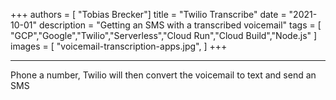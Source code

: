 +++
authors = [
    "Tobias Brecker"]
title = "Twilio Transcribe"
date = "2021-10-01"
description = "Getting an SMS with a transcribed voicemail"
tags = [
     "GCP","Google","Twilio","Serverless","Cloud Run","Cloud Build","Node.js"
]
images = [
    "voicemail-transcription-apps.jpg",
]
+++

---

Phone a number, Twilio will then convert the voicemail to text and send an SMS
